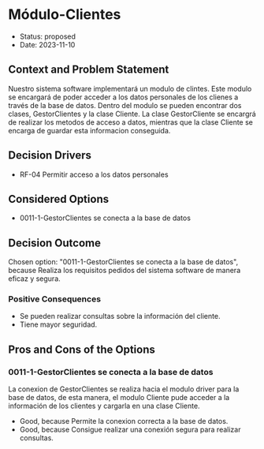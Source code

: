 # Módulo-Clientes

* Status: proposed
* Date: 2023-11-10

## Context and Problem Statement

Nuestro sistema software implementará un modulo de clintes. Este modulo se encargará de poder acceder a los datos personales de los clienes a través de la base de datos. Dentro del modulo se pueden encontrar dos clases, GestorClientes y la clase Cliente. La clase GestorCliente se encargrá de realizar los metodos de acceso a datos, mientras que la clase Cliente se encarga de guardar esta informacion conseguida.

## Decision Drivers

* RF-04 Permitir acceso a los datos personales

## Considered Options

* 0011-1-GestorClientes se conecta a la base de datos

## Decision Outcome

Chosen option: "0011-1-GestorClientes se conecta a la base de datos", because Realiza los requisitos pedidos del sistema software de manera eficaz y segura.

### Positive Consequences

* Se pueden realizar consultas sobre la información del cliente.
* Tiene mayor seguridad.

## Pros and Cons of the Options

### 0011-1-GestorClientes se conecta a la base de datos

La conexion de GestorClientes se realiza hacia el modulo driver para la base de datos, de esta manera, el modulo Cliente pude acceder a la información de los clientes y cargarla en una clase Cliente.

* Good, because Permite la conexion correcta a la base de datos.
* Good, because Consigue realizar una conexión segura para realizar consultas.
